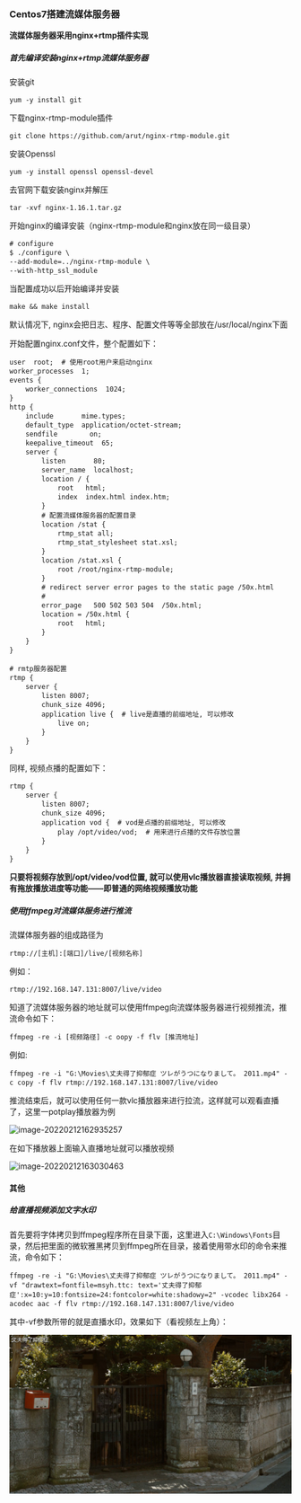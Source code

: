 ### Centos7搭建流媒体服务器

**流媒体服务器采用nginx+rtmp插件实现**

##### 首先编译安装nginx+rtmp流媒体服务器

安装git

```shell
yum -y install git	
```

下载nginx-rtmp-module插件

```shell
git clone https://github.com/arut/nginx-rtmp-module.git
```

安装Openssl

```shell
yum -y install openssl openssl-devel
```

去官网下载安装nginx并解压

```shell
tar -xvf nginx-1.16.1.tar.gz
```

开始nginx的编译安装（nginx-rtmp-module和nginx放在同一级目录）

```shell
# configure
$ ./configure \
--add-module=../nginx-rtmp-module \
--with-http_ssl_module
```

当配置成功以后开始编译并安装

```shell
make && make install
```

默认情况下, nginx会把日志、程序、配置文件等等全部放在/usr/local/nginx下面

开始配置nginx.conf文件，整个配置如下：

```shell
user  root;  # 使用root用户来启动nginx
worker_processes  1;
events {
    worker_connections  1024;
}
http {
    include       mime.types;
    default_type  application/octet-stream;
    sendfile        on;
    keepalive_timeout  65;
    server {
        listen       80;
        server_name  localhost;
        location / {
            root   html;
            index  index.html index.htm;
        }
        # 配置流媒体服务器的配置目录
        location /stat {
            rtmp_stat all;
            rtmp_stat_stylesheet stat.xsl;
        }
        location /stat.xsl {
            root /root/nginx-rtmp-module;
        }
        # redirect server error pages to the static page /50x.html
        #
        error_page   500 502 503 504  /50x.html;
        location = /50x.html {
            root   html;
        }
    }
}

# rmtp服务器配置
rtmp {
    server {
        listen 8007;
        chunk_size 4096;
        application live {  # live是直播的前缀地址, 可以修改
            live on;
        }
    }
}
```

同样, 视频点播的配置如下：

```shell
rtmp {
	server {
		listen 8007;
		chunk_size 4096;
		application vod {  # vod是点播的前缀地址, 可以修改
			play /opt/video/vod;  # 用来进行点播的文件存放位置
		}
	}
}
```

**只要将视频存放到/opt/video/vod位置, 就可以使用vlc播放器直接读取视频, 并拥有拖放播放进度等功能——即普通的网络视频播放功能**

##### 使用ffmpeg对流媒体服务进行推流

流媒体服务器的组成路径为

```shell
rtmp://[主机]:[端口]/live/[视频名称]
```

例如：

```shell
rtmp://192.168.147.131:8007/live/video
```

知道了流媒体服务器的地址就可以使用ffmpeg向流媒体服务器进行视频推流，推流命令如下：

```shell
ffmpeg -re -i [视频路径] -c oopy -f flv [推流地址]
```

例如:

```shell
ffmpeg -re -i "G:\Movies\丈夫得了抑郁症 ツレがうつになりまして。 2011.mp4" -c copy -f flv rtmp://192.168.147.131:8007/live/video
```

推流结束后，就可以使用任何一款vlc播放器来进行拉流，这样就可以观看直播了，这里一potplay播放器为例

![image-20220212162935257](C:\Users\Administrator\AppData\Roaming\Typora\typora-user-images\image-20220212162935257.png)

在如下播放器上面输入直播地址就可以播放视频

![image-20220212163030463](C:\Users\Administrator\AppData\Roaming\Typora\typora-user-images\image-20220212163030463.png)

#### 其他

##### 给直播视频添加文字水印

首先要将字体拷贝到ffmpeg程序所在目录下面，这里进入`C:\Windows\Fonts`目录，然后把里面的微软雅黑拷贝到ffmpeg所在目录，接着使用带水印的命令来推流，命令如下：

```shell
ffmpeg -re -i "G:\Movies\丈夫得了抑郁症 ツレがうつになりまして。 2011.mp4" -vf "drawtext=fontfile=msyh.ttc: text='丈夫得了抑郁症':x=10:y=10:fontsize=24:fontcolor=white:shadowy=2" -vcodec libx264 -acodec aac -f flv rtmp://192.168.147.131:8007/live/video
```

其中-vf参数所带的就是直播水印，效果如下（看视频左上角）：

![image-20220212190119337](imgs/image-20220212190119337.png)
